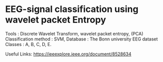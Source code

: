 # EEG-signal classification using wavelet packet Entropy
Tools : Discrete Wavelet Transform, wavelet packet entropy, (PCA)  
Classification method : SVM,
Database : The Bonn university EEG dataset
Classes : A, B, C, D, E.

Useful Links:
https://ieeexplore.ieee.org/document/8528634
 

